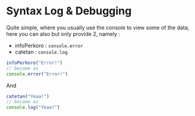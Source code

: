 # Syntax Log & Debugging

Quite simple, where you usually use the console to view some of the data, here you can also but only provide 2, namely :

- infoPerkoro : `console.error`
- catetan : `console.log`

```js
infoPerkoro("Error!")
// become as
console.error("Error!")
```
And

```js
catetan("Yeaa!")
// become as
console.log("Yeaa!")
```